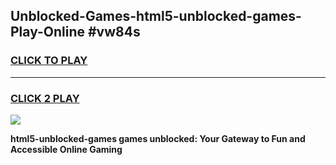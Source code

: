 
## Unblocked-Games-html5-unblocked-games-Play-Online #vw84s
<h3>
<a href="https://news.freeplayer.one?title=html5-unblocked-games&ref=3">CLICK TO PLAY</a></h3>
<hr>

<h3>
<a href="https://news.freeplayer.one?title=html5-unblocked-games&ref=3">CLICK 2 PLAY</a>
  
</h3>

<a href="https://news.freeplayer.one?title=html5-unblocked-games&ref=3"><img src="https://clearcache.store/games.png"></a>


**html5-unblocked-games games unblocked: Your Gateway to Fun and Accessible Online Gaming**
